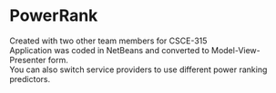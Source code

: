 # PowerRank  
Created with two other team members for CSCE-315  
Application was coded in NetBeans and converted to Model-View-Presenter form.  
You can also switch service providers to use different power ranking predictors.
